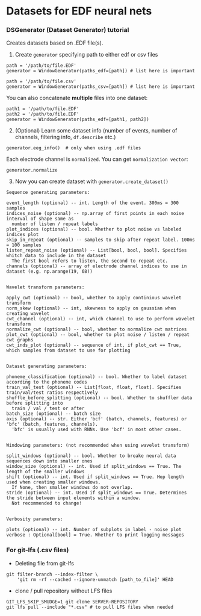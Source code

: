# Datasets for EDF neural nets 

### DSGenerator (Dataset Generator) tutorial 

Creates datasets based on .EDF file(s).

1. Create `generator` specifying path to either edf or csv files 
```
path = '/path/to/file.EDF'
generator = WindowGenerator(paths_edf=[path]) # list here is important

path = '/path/to/file.csv'
generator = WindowGenerator(paths_csv=[path]) # list here is important
```
You can also concatenate **multiple** files into one dataset:
```
path1 = '/path/to/file.EDF'
path2 = '/path/to/file.EDF'
generator = WindowGenerator(paths_edf=[path1, path2])
```

2. (Optional) Learn some dataset info (number of events, number of channels, filtering info, `df.describe` etc.)
```
generator.eeg_info()  # only when using .edf files
```
Each electrode channel is `normalized`. You can get `normalization vector`:
```
generator.normalize
```

3. Now you can create dataset with `generator.create_dataset()`
```
Sequence generating parameters:

event_length (optional) -- int. Length of the event. 300ms = 300 samples
indices_noise (optional) -- np.array of first points in each noise interval of shape same as
  number of listen / repeat labels
plot_indices (optional) -- bool. Whether to plot noise vs labeled indices plot
skip_in_repeat (optional) -- samples to skip after repeat label. 100ms = 100 samples
listen_repeat_noise (optional) -- List[bool, bool, bool]. Specifies whitch data to include in the dataset
  The first bool refers to listen, the second to repeat etc.
channels (optional) -- array of electrode channel indices to use in dataset (e.g. np.arange(19, 68))


Wavelet transform parameters:

apply_cwt (optional) -- bool, whether to apply continious wavelet transform
norm_skew (optional) -- int, skewness to apply on gaussian when creating wavelet
cwt_channel (optional) -- int, which channel to use to perform wavelet transform
normalize_cwt (optional) -- bool, whether to normalize cwt matrices
plot_cwt (optional) -- bool, whether to plot noise / listen / repeat cwt graphs
cwt_inds_plot (optional) -- sequence of int, if plot_cwt == True, which samples from dataset to use for plotting 


Dataset generating parameters:

phoneme_classification (optional) -- bool. Whether to label dataset according to the phoneme codes
train_val_test (optional) -- List[float, float, float]. Specifies train/val/test ratios respectively
shuffle_before_splitting (optional) -- bool. Whether to shuffler data before splitting into
  train / val / test or after
batch_size (optional) -- batch size
axis (optional) -- str. Either 'bcf' (batch, channels, features) or 'bfc' (batch, features, channels).
  'bfc' is usually used with RNNs. Use 'bcf' in most other cases.


Windowing parameters: (not recommended when using wavelet transform)

split_windows (optional) -- bool. Whether to breake neural data sequences down into smaller ones
window_size (optional) -- int. Used if split_windows == True. The length of the smaller windows
shift (optional) -- int. Used if split_windows == True. Hop length used when creating smaller windows.
  If None, then smaller windows do not overlap.
stride (optional) -- int. Used if split_windows == True. Determines the stride between input elements within a window.
  Not recommended to change!


Verbosity parameters:

plots (optional) -- int. Number of subplots in label - noise plot
verbose : Optional[bool] = True. Whether to print logging messages
```

### For git-lfs (.csv files)
* Deleting file from git-lfs
```
git filter-branch --index-filter \
    'git rm -rf --cached --ignore-unmatch [path_to_file]' HEAD
```
* clone / pull repository without LFS files
```
GIT_LFS_SKIP_SMUDGE=1 git clone SERVER-REPOSITORY
git lfs pull --include "*.csv" # to pull LFS files when needed
```

